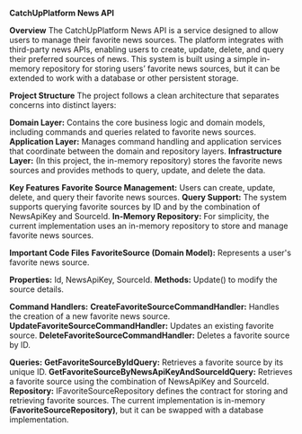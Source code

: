 **CatchUpPlatform News API**

**Overview**
The CatchUpPlatform News API is a service designed to allow users to manage their favorite news sources. The platform integrates with third-party news APIs, enabling users to create, update, delete, and query their preferred sources of news. This system is built using a simple in-memory repository for storing users’ favorite news sources, but it can be extended to work with a database or other persistent storage.

**Project Structure**
The project follows a clean architecture that separates concerns into distinct layers:

**Domain Layer:** Contains the core business logic and domain models, including commands and queries related to favorite news sources.
**Application Layer:** Manages command handling and application services that coordinate between the domain and repository layers.
**Infrastructure Layer:** (In this project, the in-memory repository) stores the favorite news sources and provides methods to query, update, and delete the data.

**Key Features**
**Favorite Source Management:** Users can create, update, delete, and query their favorite news sources.
**Query Support:** The system supports querying favorite sources by ID and by the combination of NewsApiKey and SourceId.
**In-Memory Repository:** For simplicity, the current implementation uses an in-memory repository to store and manage favorite news sources.

**Important Code Files**
**FavoriteSource (Domain Model):** Represents a user's favorite news source.

**Properties:** Id, NewsApiKey, SourceId.
**Methods:** Update() to modify the source details.

**Command Handlers:**
**CreateFavoriteSourceCommandHandler:** Handles the creation of a new favorite news source.
**UpdateFavoriteSourceCommandHandler:** Updates an existing favorite source.
**DeleteFavoriteSourceCommandHandler:** Deletes a favorite source by ID.

**Queries:**
**GetFavoriteSourceByIdQuery:** Retrieves a favorite source by its unique ID.
**GetFavoriteSourceByNewsApiKeyAndSourceIdQuery:** Retrieves a favorite source using the combination of NewsApiKey and SourceId.
**Repository:** IFavoriteSourceRepository defines the contract for storing and retrieving favorite sources. The current implementation is in-memory **(FavoriteSourceRepository)**, but it can be swapped with a database implementation.
